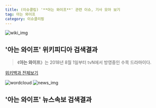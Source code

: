 ```yaml
---
title: (이슈클립) '**아는 와이프**' 관련 이슈, 기사 모아 보기
tag: 아는 와이프
category: 이슈클리핑
---
```

![wiki_img](https://user-images.githubusercontent.com/42597476/44503234-41136a80-a6d0-11e8-9071-6fc6418eafe4.png)
## **'**아는 와이프**'** 위키피디아 검색결과
>《**아는 와이프**》는 2018년 8월 1일부터 tvN에서 방영중인 수목 드라마이다.

<a href="https://ko.wikipedia.org/wiki/아는 와이프" target="_blank">위키백과 전체보기</a>

![wordcloud](https://s3.ap-northeast-2.amazonaws.com/lyrics101-wordcloud/2018-09-20-1537373681.png)
![news_img](https://user-images.githubusercontent.com/42597476/44507050-1206f400-a6e4-11e8-8d98-7ffbfebb353f.png)
## **'**아는 와이프**'** 뉴스속보 검색결과

